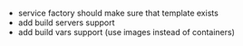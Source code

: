 - service factory should make sure that template exists
- add build servers support
- add build vars support (use images instead of containers)